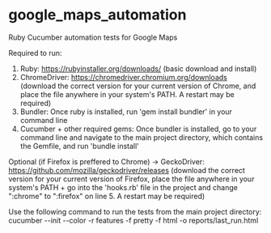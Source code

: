 # google_maps_automation
Ruby Cucumber automation tests for Google Maps

Required to run:
1. Ruby: https://rubyinstaller.org/downloads/ (basic download and install)
2. ChromeDriver: https://chromedriver.chromium.org/downloads (download the correct version for your current version of Chrome, and place
the file anywhere in your system's PATH. A restart may be required)
3. Bundler: Once ruby is installed, run 'gem install bundler' in your command line
4. Cucumber + other required gems: Once bundler is installed, go to your command line and navigate to the main project directory, which
contains the Gemfile, and run 'bundle install'

Optional (if Firefox is preffered to Chrome) -> GeckoDriver: https://github.com/mozilla/geckodriver/releases (download the correct version
for your current version of Firefox, place the file anywhere in your system's PATH + go into the 'hooks.rb' file in the project and
change ":chrome" to ":firefox" on line 5. A restart may be required)

Use the following command to run the tests from the main project directory:
cucumber --init --color -r features -f pretty -f html -o reports/last_run.html
